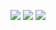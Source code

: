 ![](https://github.com/phamducminh/100-days-algorithm/blob/master/resources/java-anagrams-1.png)
![](https://github.com/phamducminh/100-days-algorithm/blob/master/resources/java-anagrams-2.png)
![](https://github.com/phamducminh/100-days-algorithm/blob/master/resources/java-anagrams-3.png)
